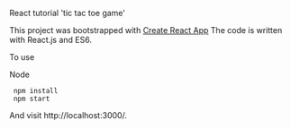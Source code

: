 React tutorial 'tic tac toe game'

This project was bootstrapped with [Create React App](https://github.com/facebookincubator/create-react-app)
The code is written with React.js and ES6.

To use

Node
```
 npm install
 npm start
```
And visit http://localhost:3000/.
